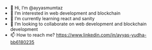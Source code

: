- 👋 Hi, I’m @ayyasmumtaz
- 👀 I’m interested in web development and blockchain
- 🌱 I’m currently learning react and sanity
- 💞️ I’m looking to collaborate on web development and blockchain development
- 📫 How to reach me? https://www.linkedin.com/in/ayyas-yudha-bb6180235

<!---
ayyasmumtaz/ayyasmumtaz is a ✨ special ✨ repository because its `README.md` (this file) appears on your GitHub profile.
You can click the Preview link to take a look at your changes.
--->
